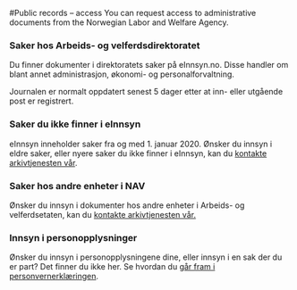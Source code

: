 #Public records – access 
You can request access to administrative documents from the Norwegian Labor and Welfare Agency.
### Saker hos Arbeids- og velferdsdirektoratet

 Du finner dokumenter i direktoratets saker på eInnsyn.no. Disse handler om blant annet administrasjon, økonomi- og personalforvaltning.

 Journalen er normalt oppdatert senest 5 dager etter at inn- eller utgående post er registrert.

  ### Saker du ikke finner i eInnsyn

 eInnsyn inneholder saker fra og med 1. januar 2020. Ønsker du innsyn i eldre saker, eller nyere saker du ikke finner i eInnsyn, kan du [kontakte arkivtjenesten vår](https://skjemap2.nav.no/skjema/NAV0041/).

 ### Saker hos andre enheter i NAV

 Ønsker du innsyn i dokumenter hos andre enheter i Arbeids- og velferdsetaten, kan du [kontakte arkivtjenesten vår.](https://skjemap2.nav.no/skjema/NAV0041/)

 ### Innsyn i personopplysninger

 Ønsker du innsyn i personopplysningene dine, eller innsyn i en sak der du er part? Det finner du ikke her. Se hvordan du [går fram i personvernerklæringen](https://www.nav.no/no/nav-og-samfunn/om-nav/personvern-i-arbeids-og-velferdsetaten/personvernerklaering-for-arbeids-og-velferdsetaten#chapter-6).

  

  

 